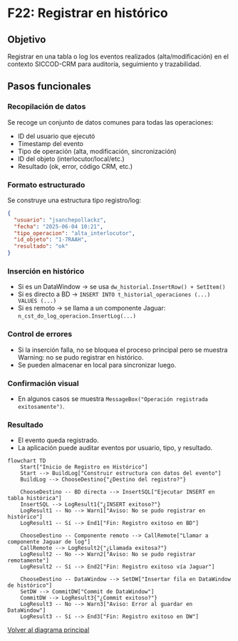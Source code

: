 # F22: Registrar en histórico

## Objetivo
Registrar en una tabla o log los eventos realizados (alta/modificación) en el contexto SICCOD-CRM para auditoría, seguimiento y trazabilidad.

## Pasos funcionales

### Recopilación de datos
Se recoge un conjunto de datos comunes para todas las operaciones:

- ID del usuario que ejecutó
- Timestamp del evento
- Tipo de operación (alta, modificación, sincronización)
- ID del objeto (interlocutor/local/etc.)
- Resultado (ok, error, código CRM, etc.)

### Formato estructurado
Se construye una estructura tipo registro/log:

```json
{
  "usuario": "jsanchepollackz",
  "fecha": "2025-06-04 10:21",
  "tipo_operacion": "alta_interlocutor",
  "id_objeto": "1-7RAAH",
  "resultado": "ok"
}
```

### Inserción en histórico

- Si es un DataWindow → se usa `dw_historial.InsertRow() + SetItem()`
- Si es directo a BD → `INSERT INTO t_historial_operaciones (...) VALUES (...)`
- Si es remoto → se llama a un componente Jaguar: `n_cst_do_log_operacion.InsertLog(...)`

### Control de errores

- Si la inserción falla, no se bloquea el proceso principal pero se muestra Warning: no se pudo registrar en histórico.
- Se pueden almacenar en local para sincronizar luego.

### Confirmación visual

- En algunos casos se muestra `MessageBox("Operación registrada exitosamente")`.

### Resultado

- El evento queda registrado.
- La aplicación puede auditar eventos por usuario, tipo, y resultado.


```mermaid
flowchart TD
    Start["Inicio de Registro en Histórico"]
    Start --> BuildLog["Construir estructura con datos del evento"]
    BuildLog --> ChooseDestino{"¿Destino del registro?"}

    ChooseDestino -- BD directa --> InsertSQL["Ejecutar INSERT en tabla histórica"]
    InsertSQL --> LogResult1{"¿INSERT exitoso?"}
    LogResult1 -- No --> Warn1["Aviso: No se pudo registrar en histórico"]
    LogResult1 -- Sí --> End1["Fin: Registro exitoso en BD"]

    ChooseDestino -- Componente remoto --> CallRemote["Llamar a componente Jaguar de log"]
    CallRemote --> LogResult2{"¿Llamada exitosa?"}
    LogResult2 -- No --> Warn2["Aviso: No se pudo registrar remotamente"]
    LogResult2 -- Sí --> End2["Fin: Registro exitoso vía Jaguar"]

    ChooseDestino -- DataWindow --> SetDW["Insertar fila en DataWindow de histórico"]
    SetDW --> CommitDW["Commit de DataWindow"]
    CommitDW --> LogResult3{"¿Commit exitoso?"}
    LogResult3 -- No --> Warn3["Aviso: Error al guardar en DataWindow"]
    LogResult3 -- Sí --> End3["Fin: Registro exitoso en DW"]
```


[Volver al diagrama principal](./readmeOpenAI002.md)